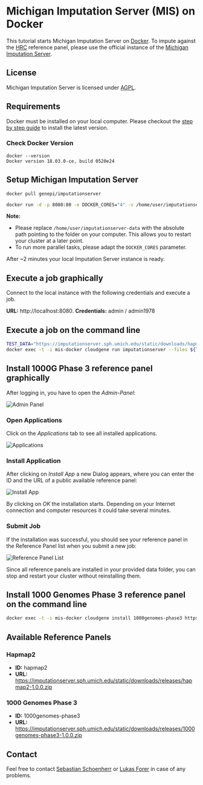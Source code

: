 # Michigan Imputation Server (MIS) on Docker

This tutorial starts Michigan Imputation Server on [Docker](https://www.docker.com/). To impute against the [HRC](http://www.haplotype-reference-consortium.org) reference panel, please use the official instance of the [Michigan Imputation Server](https://imputationserver.sph.umich.edu).


## License

Michigan Imputation Server is licensed under [AGPL](https://www.gnu.org/licenses/agpl-3.0.html).


## Requirements

Docker must be installed on your local computer. Please checkout the [step by step guide](https://docs.docker.com/engine/installation/linux/ubuntu/) to install the latest version.

### Check Docker Version

````
docker --version
Docker version 18.03.0-ce, build 0520e24
````

## Setup Michigan Imputation Server

```sh
docker pull genepi/imputationserver
```
````sh
docker run -d -p 8080:80 -e DOCKER_CORES="4" -v /home/user/imputationserver-data/:/data/ --name mis-docker genepi/imputationserver
````
**Note:** 
* Please replace `/home/user/imputationserver-data` with the absolute path pointing to the folder on your computer.  This allows you to restart your cluster at a later point. 
* To run more parallel tasks, please adapt the `DOCKER_CORES` parameter. 

After ~2 minutes your local Imputation Server instance is ready. 

## Execute a job graphically
Connect to the local instance with the following credentials and execute a job.

**URL:** http://localhost:8080.
**Credentials:** admin / admin1978

## Execute a job on the command line

```sh
TEST_DATA="https://imputationserver.sph.umich.edu/static/downloads/hapmap300.chr1.recode.vcf.gz"
docker exec -t -i mis-docker cloudgene run imputationserver --files ${TEST_DATA} --refpanel apps@hapmap2 --conf /etc/hadoop/conf
```

## Install 1000G Phase 3 reference panel graphically

After logging in, you have to open the *Admin-Panel*:

![Admin Panel](https://raw.githubusercontent.com/genepi/imputationserver-docker/master/images/admin-panel.png?raw=true)

### Open Applications

Click on the *Applications* tab to see all installed applications.

![Applications](https://raw.githubusercontent.com/genepi/imputationserver-docker/master/images/applications.png?raw=true)

### Install Application

After clicking on *Install App* a new Dialog appears, where you can enter the ID and the URL of a public available reference panel:

![Install App](https://raw.githubusercontent.com/genepi/imputationserver-docker/master/images/install-app.png?raw=true)

By clicking on *OK* the installation starts. Depending on your Internet connection and computer resources it could take several minutes.

### Submit Job

If the installation was successful, you should see your reference panel in the Reference Panel list when you submit a new job:

![Reference Panel List](https://raw.githubusercontent.com/genepi/imputationserver-docker/master/images/run.png?raw=true)

Since all reference panels are installed in your provided data folder, you can stop and restart your cluster without reinstalling them.


## Install 1000 Genomes Phase 3 reference panel on the command line
```sh
docker exec -t -i mis-docker cloudgene install 1000genomes-phase3 https://imputationserver.sph.umich.edu/static/downloads/releases/1000genomes-phase3-1.0.0.zip
```

## Available Reference Panels

### Hapmap2

- **ID:** hapmap2
- **URL:** https://imputationserver.sph.umich.edu/static/downloads/releases/hapmap2-1.0.0.zip

### 1000 Genomes Phase 3

- **ID:** 1000genomes-phase3
- **URL:** https://imputationserver.sph.umich.edu/static/downloads/releases/1000genomes-phase3-1.0.0.zip

## Contact

Feel free to contact [Sebastian Schoenherr](mailto:sebastian.schoenherr@i-med.ac.at) or [Lukas Forer](mailto:lukas.forer@i-med.ac.at) in case of any problems.
